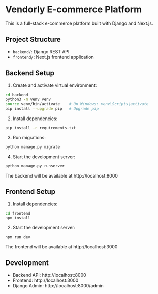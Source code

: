 # Vendorly E-commerce Platform

This is a full-stack e-commerce platform built with Django and Next.js.

## Project Structure
- `backend/`: Django REST API
- `frontend/`: Next.js frontend application

## Backend Setup

1. Create and activate virtual environment:
```bash
cd backend
python3 -m venv venv
source venv/bin/activate    # On Windows: venv\Scripts\activate
pip install --upgrade pip   # Upgrade pip
```

2. Install dependencies:
```bash
pip install -r requirements.txt
```

3. Run migrations:
```bash
python manage.py migrate
```

4. Start the development server:
```bash
python manage.py runserver
```

The backend will be available at http://localhost:8000

## Frontend Setup

1. Install dependencies:
```bash
cd frontend
npm install
```

2. Start the development server:
```bash
npm run dev
```

The frontend will be available at http://localhost:3000

## Development

- Backend API: http://localhost:8000
- Frontend: http://localhost:3000
- Django Admin: http://localhost:8000/admin 